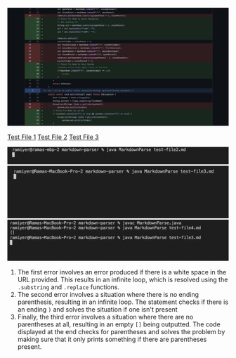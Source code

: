 ![Image](Lab2Image1.png)

[Test File 1](https://github.com/adityaiyerr/markdown-parser/blob/main/test-file2.md)
[Test File 2](https://github.com/adityaiyerr/markdown-parser/blob/main/test-file3.md)
[Test File 3](https://github.com/adityaiyerr/markdown-parser/blob/main/test-file4.md)

![Image](Lab2Image4.png)
![Image](Lab2Image3.png)
![Image](Lab2Image2.png)

1. The first error involves an error produced if there is a white space in the URL provided. This results in an infinite loop, which is resolved using the `.substring` and `.replace` functions.
2. The second error involves a situation where there is no ending parenthesis, resulting in an infinite loop. The statement checks if there is an ending `)` and solves the situation if one isn't present
3. Finally, the third error involves a situation where there are no parentheses at all, resulting in an empty `[]` being outputted. The code displayed at the end checks for parentheses and solves the problem by making sure that it only prints something if there are parentheses present.

